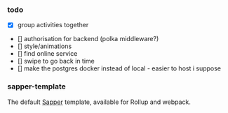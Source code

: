 ### todo

- [x] group activities together
- [] authorisation for backend (polka middleware?)
- [] style/animations
- [] find online service
- [] swipe to go back in time
- [] make the postgres docker instead of local - easier to host i suppose

### sapper-template

The default [Sapper](https://github.com/sveltejs/sapper) template, available for Rollup and webpack.
